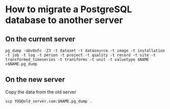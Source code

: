 # How to migrate a PostgreSQL database to another server

## On the current server

    pg_dump -abvOxFc -Z3 -t dataset -t datasource -t image -t installation -t job -t log -t person -t project -t quality -t record -t site -t transformed_timeseries -t transforms -t unit -t valuetype $NAME >$NAME.pg_dump
     


## On the new server

Copy the data from the old server
    
    scp YOU@old_server.com:$NAME.pg_dump .


    